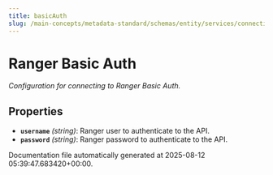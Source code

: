 ```yaml
---
title: basicAuth
slug: /main-concepts/metadata-standard/schemas/entity/services/connections/security/ranger/basicauth
---
```


# Ranger Basic Auth

*Configuration for connecting to Ranger Basic Auth.*

## Properties

- **`username`** *(string)*: Ranger user to authenticate to the API.
- **`password`** *(string)*: Ranger password to authenticate to the API.


Documentation file automatically generated at 2025-08-12 05:39:47.683420+00:00.

